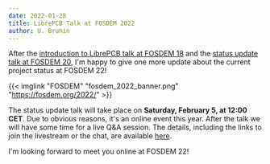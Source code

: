 ```yaml
---
date: 2022-01-28
title: LibrePCB Talk at FOSDEM 2022
author: U. Bruhin
---
```


After the
[introduction to LibrePCB talk at FOSDEM 18](https://fosdem.org/2018/schedule/event/cad_librepcb/)
and the
[status update talk at FOSDEM 20](https://fosdem.org/2020/schedule/event/librepcb/),
I'm happy to give one more update about the current project status at FOSDEM 22!

{{< imglink "FOSDEM" "fosdem_2022_banner.png" "https://fosdem.org/2022/" >}}

The status update talk will take place on **Saturday, February 5, at 12:00
CET**. Due to obvious reasons, it's an online event this year. After the talk
we will have some time for a live Q&A session. The details, including the links
to join the livestream or the chat, are available
[here](https://fosdem.org/2022/schedule/event/librepcb/).

I'm looking forward to meet you online at FOSDEM 22!
